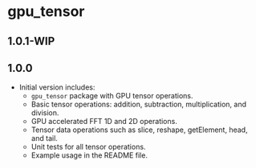 # gpu_tensor

## 1.0.1-WIP

## 1.0.0

- Initial version includes:
  - `gpu_tensor` package with GPU tensor operations.
  - Basic tensor operations: addition, subtraction, multiplication, and division.
  - GPU accelerated FFT 1D and 2D operations.
  - Tensor data operations such as slice, reshape, getElement, head, and tail.
  - Unit tests for all tensor operations.
  - Example usage in the README file.
